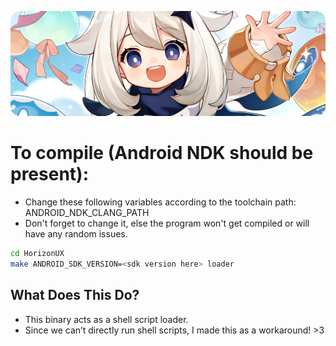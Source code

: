 ![emergency_food](https://github.com/forsaken-heart24/i_dont_want_to_be_an_weirdo/blob/main/banner_images/emergency_food.png?raw=true)

# To compile (Android NDK should be present):
- Change these following variables according to the toolchain path: ANDROID_NDK_CLANG_PATH
- Don't forget to change it, else the program won't get compiled or will have any random issues.
```bash
cd HorizonUX
make ANDROID_SDK_VERSION=<sdk version here> loader
```

## What Does This Do?
- This binary acts as a shell script loader.
- Since we can’t directly run shell scripts, I made this as a workaround! >3